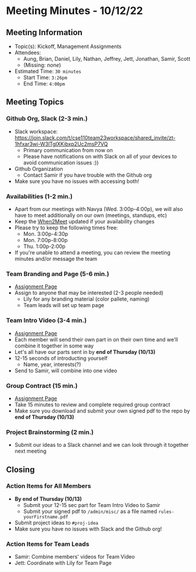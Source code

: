 # Meeting Minutes - 10/12/22

## Meeting Information

- Topic(s): Kickoff, Management Assignments
- Attendees:
  - Aung, Brian, Daniel, Lily, Nathan, Jeffrey, Jett, Jonathan, Samir, Scott
  - (Missing: *none*)
- Estimated Time: `30 minutes`
  - Start Time: `3:26pm`
  - End Time: `4:00pm`

## Meeting Topics

### Github Org, Slack (2-3 min.)

- Slack workspace: <https://join.slack.com/t/cse110team23workspace/shared_invite/zt-1hfxar3wi-W3lTgIXKibxp2Uc2msP7VQ>
  - Primary communication from now on
  - Please have notifications on with Slack on all of your devices to avoid communication issues :))
- Github Organization
  - Contact Samir if you have trouble with the Github org
- Make sure you have no issues with accessing both!

### Availabilities (1-2 min.)

- Apart from our meetings with Navya (Wed. 3:00p-4:00p), we will also have to meet additionally on our own (meetings, standups, etc)
- Keep the [When2Meet](https://www.when2meet.com/?17164135-26fGO) updated if your availability changes
- Please try to keep the following times free:
  - Mon. 3:00p-4:30p
  - Mon. 7:00p-8:00p
  - Thu. 1:00p-2:00p
- If you're unable to attend a meeting, you can review the meeting minutes and/or message the team

### Team Branding and Page (5-6 min.)

- [Assignment Page](https://canvas.ucsd.edu/courses/39754/assignments/526092)
- Assign to anyone that may be interested (2-3 people needed)
  - Lily for any branding material (color pallete, naming)
  - Team leads will set up team page

### Team Intro Video (3-4 min.)

- [Assignment Page](https://canvas.ucsd.edu/courses/39754/assignments/526092)
- Each member will send their own part in on their own time and we'll combine it together in some way
- Let's all have our parts sent in by **end of Thursday (10/13)**
- 12-15 seconds of introducting yourself
  - Name, year, interests(?)
- Send to Samir, will combine into one video

### Group Contract (15 min.)

- [Assignment Page](https://canvas.ucsd.edu/courses/39754/assignments/526097)
- Take 15 minutes to review and complete required group contract
- Make sure you download and submit your own signed pdf to the repo by **end of Thursday (10/13)**

### Project Brainstorming (2 min.)

- Submit our ideas to a Slack channel and we can look through it together next meeting

## Closing

### Action Items for All Members

- **By end of Thursday (10/13)**
  - Submit your 12-15 sec part for Team Intro Video to Samir
  - Submit your signed pdf to `/admin/misc/` as a file named `rules-yourFirstname.pdf`
- Submit project ideas to `#proj-idea`
- Make sure you have no issues with Slack and the Github org!

### Action Items for Team Leads

- Samir: Combine members' videos for Team Video
- Jett: Coordinate with Lily for Team Page

